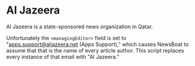 # Al Jazeera

Al Jazeera is a state-sponsored news organization in Qatar.

Unfortunately the `<managingEditor>` field is set to "apps.support@aljazeera.net (Apps Support),"
which causes NewsBoat to assume that that is the name of every article author. This script replaces every instance of
that email with "Al Jazeera."

